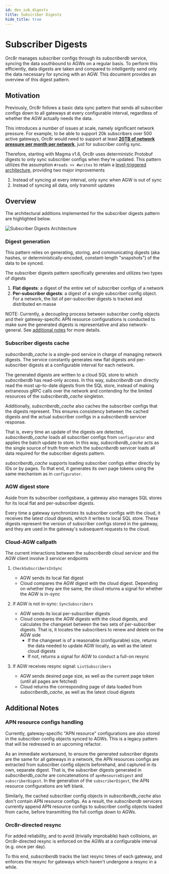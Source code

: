 ```yaml
---
id: dev_sub_digests
title: Subscriber Digests
hide_title: true
---
```


# Subscriber Digests

Orc8r manages subscriber configs through its *subscriberdb* service, syncing the data southbound to AGWs on a regular basis. To perform this efficiently, data digests are taken and compared to intelligently send only the data necessary for syncing with an AGW. This document provides an overview of this digest pattern.

## Motivation

Previously, Orc8r follows a basic data sync pattern that sends all subscriber configs down to all gateways at every configurable interval, regardless of whether the AGW actually needs the data.

This introduces a number of issues at scale, namely significant network pressure. For example, to be able to support 20k subscribers over 500 active gateways, Orc8r would need to support at least [**20TB of network pressure per month per network**](../proposals/p010_subscriber_scaling.md#context), just for subscriber config sync.

Therefore, starting with Magma v1.6, Orc8r uses deterministic Protobuf digests to only sync subscriber configs when they're updated. This pattern utilizes the assumption `#reads >> #writes` to retain a [level-triggered architecture](http://haobaozhong.github.io/design/2019/08/28/level-edge-triggered.html), providing two major improvements
1. Instead of syncing at every interval, only sync when AGW is out of sync
2. Instead of syncing all data, only transmit updates

## Overview

The architectural additions implemented for the subscriber digests pattern are highlighted below.

![Subscriber Digests Architecture](assets/orc8r/subscriber_digests_architecture.png)

### Digest generation

This pattern relies on generating, storing, and communicating digests (aka hashes, or deterministically-encoded, constant-length "snapshots") of the data to be synced.

The subscriber digests pattern specifically generates and utilizes two types of digests

1. **Flat digests**: a digest of the entire set of subscriber configs of a network
2. **Per-subscriber digests**: a digest of a single subscriber config object. For a network, the list of per-subscriber digests is tracked and distributed en masse

NOTE: Currently, a decoupling process between subscriber config objects and their gateway-specific APN resource configurations is conducted to make sure the generated digests is representative and also network-general. See [additional notes](#apn-resource-handling) for more details.

### Subscriber digests cache

*subscriberdb_cache* is a single-pod service in charge of managing network digests. The service constantly generates new flat digests and per-subscriber digests at a configurable interval for each network.

The generated digests are written to a cloud SQL store to which *subscriberdb* has read-only access. In this way, *subscriberdb* can directly read the most up-to-date digests from the SQL store, instead of making extraneous gRPC calls over the network and contending for the limited resources of the *subscriberdb_cache* singleton.

Additionally, *subscriberdb_cache* also caches the subscriber configs that the digests represent. This ensures consistency between the cached digests and the actual subscriber configs in a *subscriberdb* servicer response.

That is, every time an update of the digests are detected, *subscriberdb_cache* loads all subscriber configs from `configurator` and applies the batch update to store. In this way, *subscriberdb_cache* acts as the single source of truth from which the *subscriberdb* servicer loads all data required for the subscriber digests pattern.

*subscriberdb_cache* supports loading subscriber configs either directly by IDs or by pages. To that end, it generates its own page tokens using the same mechanism as in `configurator`.

### AGW digest store

Aside from its subscriber configsbase, a gateway also manages SQL stores for its local flat and per-subscriber digests.

Every time a gateway synchronizes its subscriber configs with the cloud, it receives the latest cloud digests, which it writes to local SQL store. These digests represent the version of subscriber configs stored in the gateway, and they are used in the gateway's subsequent requests to the cloud.

### Cloud-AGW callpath

The current interactions between the *subscriberdb* cloud servicer and the AGW client involve 3 servicer endpoints

1. `CheckSubscribersInSync`
    - AGW sends its local flat digest
    - Cloud compares the AGW digest with the cloud digest. Depending on whether they are the same, the cloud returns a signal for whether the AGW is in-sync

2. If AGW is not in-sync: `SyncSubscribers`
    - AGW sends its local per-subscriber digests
    - Cloud compares the AGW digests with the cloud digests, and calculates the changeset between the two sets of per-subscriber digests. That is, it locates the subscribers to renew and delete on the AGW side
        - If the changeset is of a reasonable (configurable) size, returns the data needed to update AGW locally, as well as the latest cloud digests
        - If not, returns a signal for AGW to conduct a full-on resync
3. If AGW receives resync signal: `ListSubscribers`
    - AGW sends desired page size, as well as the current page token (until all pages are fetched)
    - Cloud returns the corresponding page of data loaded from *subscriberdb_cache*, as well as the latest cloud digests

## Additional Notes

### APN resource configs handling

Currently, gateway-specific "APN resource" configurations are also stored in the subscriber config objects synced to AGWs. This is a legacy pattern that will be redressed in an upcoming refactor.

As an immediate workaround, to ensure the generated subscriber digests are the same for all gateways in a network, the APN resources configs are extracted from subscriber config objects beforehand, and captured in its own, separate digest. That is, the subscriber digests generated in *subscriberdb_cache* are concatenations of `apnResourceDigest` and `subscriberDigest`. In the generation of the `subscriberDigest`, the APN resource configurations are left blank.

Similarly, the cached subscriber config objects in *subscriberdb_cache* also don't contain APN resource configs. As a result, the *subscriberdb* servicers currently append APN resource configs to subscriber config objects loaded from cache, before transmitting the full configs down to AGWs.

### Orc8r-directed resync

For added reliability, and to avoid (trivially improbable) hash collisions, an Orc8r-directed resync is enforced on the AGWs at a configurable interval (e.g. once per day).

To this end, *subscriberdb* tracks the last resync times of each gateway, and enforces the resync for gateways which haven't undergone a resync in a while.
